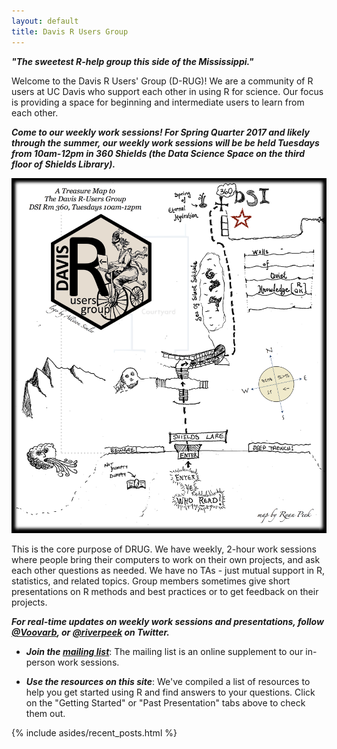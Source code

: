 ```yaml
---
layout: default
title: Davis R Users Group
---
```


<article class="row">
  <section class="small-12 large-8 columns page-content" markdown="1">

***"The sweetest R-help group this side of the Mississippi."***

Welcome to the Davis R Users' Group (D-RUG)!  We are a community of R users at UC Davis who support each other in using R for science. Our focus is providing a space for beginning and intermediate users to learn from each other.

***Come to our weekly work sessions!  For Spring Quarter 2017 and likely through the summer, our weekly work sessions will be be held Tuesdays from 10am-12pm in 360 Shields (the Data Science Space on the third floor of Shields Library).***

![](images/R_DSI_map.png)

This is the core purpose of DRUG.  We have weekly, 2-hour work sessions where people bring their computers to work on their own projects, and ask each other questions as needed.  We have no TAs - just mutual support in R, statistics, and related topics.  Group members sometimes give short presentations on R methods and best practices or to get feedback on their projects.

***For real-time updates on weekly work sessions and presentations, follow [@Voovarb](http://www.twitter.com/Voovarb/), or  [@riverpeek](http://www.twitter.com/riverpeek/) on Twitter.***

 - ***Join the [mailing list](https://groups.google.com/d/forum/davis-rug)***: The mailing list is an online supplement to our in-person work sessions.

 - ***Use the resources on this site***: We've compiled a list of resources to help you get started using R and find answers to your questions.  Click on the "Getting Started" or "Past Presentation" tabs above to check them out.

</section>
    {% include asides/recent_posts.html %}
</article>
